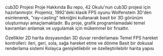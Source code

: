 cub3D Projesi
Proje Hakkında
Bu repo, 42 Okulu'nun cub3D projesi için hazırlanmıştır. Projemiz, 1992'deki klasik FPS oyunu Wolfenstein 3D'den esinlenerek, "ray-casting" tekniğini kullanarak basit bir 3D görünüm oluşturmayı amaçlamaktadır. Bu proje, grafik programlamadaki temel kavramları anlamak ve uygulamak için mükemmel bir fırsattır.

Özellikler
2D harita dosyasından 3D duvar renderlaması
Temel FPS hareket kontrolleri: ileri, geri, sola, sağa hareket etme ve dönme
Basit bir dokusal renderlama sistemi
Kolayca genişletilebilir ve özelleştirilebilir harita yapısı
